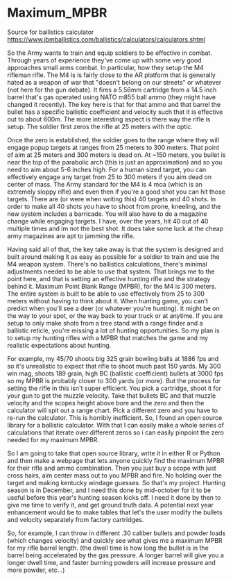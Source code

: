 # Maximum_MPBR

Source for ballistics calculator
https://www.jbmballistics.com/ballistics/calculators/calculators.shtml

So the Army wants to train and equip soldiers to be effective in combat. Through years of experience they've come up with some very good approaches small arms combat.
In particular, how they setup the M4 rifleman rifle.
The M4 is is fairly close to the AR platform that is generally hated as a weapon of war that "doesn't belong on our streets" or whatever (not here for the gun debate).
It fires a 5.56mm cartridge from a 14.5 inch barrel that's gas operated using NATO m855 ball ammo (they might have changed it recently).
The key here is that for that ammo and that barrel the bullet has a specific ballistic coefficient and velocity such that it is effective out to about 600m.
The more interesting aspect is there way the rifle is setup.
The soldier first zeros the rifle at 25 meters with the optic.

Once the zero is established, the soldier goes to the range where they will engage popup targets at ranges from 25 meters to 300 meters.
That point of aim at 25 meters and 300 meters is dead on. At ~150 meters, you bullet is near the top of the parabolic arch (this is just an approximation) and so you need to aim about 5-6 inches high.
For a human sized target, you can effectively engage any target from 25 to 300 meters if you aim dead on center of mass.
The Army standard for the M4 is 4 moa (which is an extremely sloppy rifle) and even then if you're a good shot you can hit those targets.
There are (or were when writing this) 40 targets and 40 shots. In order to make all 40 shots you have to shoot from prone, kneeling, and the new system includes a barricade. You will also have to do a magazine change while engaging targets.
I have, over the years, hit 40 out of 40 multiple times and im not the best shot.
It does take some luck at the cheap army magazines are apt to jamming the rifle.

Having said all of that, the key take away is that the system is designed and built around making it as easy as possible for a soldier to train and use the M4 weapon system. There's no ballistics calculations, there's minimal adjustments needed to be able to use that system.
That brings me to the point here, and that is setting an effective hunting rifle and the strategy behind it.
Maximum Point Blank Range (MPBR), for the M4 is 300 meters.
The entire system is built to be able to use effectively from 25 to 300 meters without having to think about it.
When hunting game, you can't predict when you'll see a deer (or whatever you're hunting).
It might be on the way to your spot, or the way back to your truck or at anytime.
If you are setup to only make shots from a tree stand with a range finder and a ballistic reticle, you're missing a lot of hunting opportunities.
So my plan is to setup my hunting rifles with a MPBR that matches the game and my realistic expectations about hunting.

For example, my 45/70 shoots big 325 grain bowling balls at 1886 fps and so it's unrealistic to expect that rifle to shoot much past 150 yards.
My 300 win mag, shoots 189 grain, high BC (ballistic coefficient) bullets at 3000 fps so my MPBR is probably closer to 300 yards (or more).
But the process for setting the rifle in this isn't super efficient.
You pick a cartridge, shoot it for your gun to get the muzzle velocity.
Take that bullets BC and that muzzle velocity and the scopes height above bore and the zero and then the calculator will spit out a range chart.
Pick a different zero and you have to re-run the calculator.
This is horribly inefficient.
So, I found an open source library for a ballistic calculator.
With that I can easily make a whole series of calculations that iterate over different zeros so i can easily pinpoint the zero needed for my maximum MPBR.

So I am going to take that open source library, write it in either R or Python and then make a webpage that lets anyone quickly find the maximum MPBR for their rifle and ammo combination.
Then you just buy a scope with just cross hairs, aim center mass out to you MPBR and fire. No holding over the target and making kentucky windage guesses.
So that's my project.
Hunting season is in December, and I need this done by mid-october for it to be useful before this year's hunting season kicks off. 
I need it done by then to give me time to verify it, and get ground truth data.
A potential next year enhancement would be to make tables that let's the user modify the bullets and velocity separately from factory cartridges. 

So, for example, I can throw in different .30 caliber bullets and powder loads (which changes velocity) and quickly see what gives me a maximum MPBR for my rifle barrel length.
(the dwell time is how long the bullet is in the barrel being accelerated by the gas pressure. A longer barrel will give you a longer dwell time, and faster burning powders will increase pressure and more powder, etc...)
